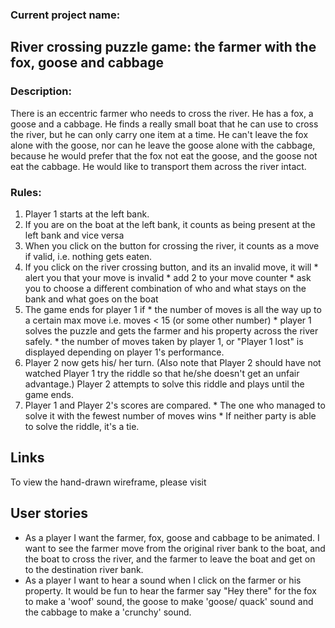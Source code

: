### Current project name:
##  River crossing puzzle game: the farmer with the fox, goose and cabbage

### Description:
  There is an eccentric farmer who needs to cross the river. He has a fox, a goose and a cabbage. He finds a really small boat that he can use to cross the river, but he can only carry one item at a time. He can't leave the fox alone with the goose, nor can he leave the goose alone with the cabbage, because he would prefer that the fox not eat the goose, and the goose not eat the cabbage.
  He would like to transport them across the river intact.

### Rules:
  1. Player 1 starts at the left bank.
  2. If you are on the boat at the left bank, it counts as being present at the left bank and vice versa
  3. When you click on the button for crossing the river, it counts as a move if valid, i.e. nothing gets eaten.
  4. If you click on the river crossing button, and its an
  invalid move, it will
    * alert you that your move is invalid
    * add 2 to your move counter
    * ask you to choose a different combination of who and what stays on the bank and what goes on the boat
  5. The game ends for player 1 if
    * the number of moves is all the way up to a certain max move i.e. moves < 15 (or some other number)
    * player 1 solves the puzzle and gets the farmer and his property across the river safely.
    * the number of moves taken by player 1, or "Player 1 lost" is displayed depending on player 1's performance.
  6. Player 2 now gets his/ her turn. (Also note that Player 2 should have not watched Player 1 try the riddle so that he/she doesn't get an unfair advantage.) Player 2 attempts to solve this riddle and plays until the game ends.
  7. Player 1 and Player 2's scores are compared.
    * The one who managed to solve it with the fewest number of moves wins
    * If neither party is able to solve the riddle, it's a tie.

## Links
To view the hand-drawn wireframe, please visit

## User stories

  * As a player I want the farmer, fox, goose and cabbage to be animated. I want to see the farmer move from the original river bank to the boat, and the boat to cross the river, and the farmer to leave the boat and get on to the destination river bank.
  * As a player I want to hear a sound when I click on the farmer or his property. It would be fun to hear the farmer say "Hey there" for the fox to make a 'woof' sound, the goose to make 'goose/ quack' sound and the cabbage to make a 'crunchy' sound.
